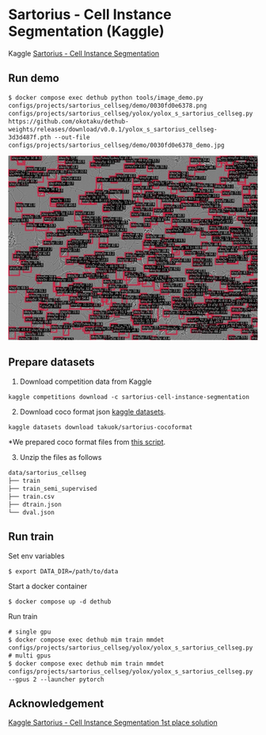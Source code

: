 # Sartorius - Cell Instance Segmentation (Kaggle)

Kaggle [Sartorius - Cell Instance Segmentation](https://www.kaggle.com/c/sartorius-cell-instance-segmentation)

## Run demo

```
$ docker compose exec dethub python tools/image_demo.py configs/projects/sartorius_cellseg/demo/0030fd0e6378.png configs/projects/sartorius_cellseg/yolox/yolox_s_sartorius_cellseg.py https://github.com/okotaku/dethub-weights/releases/download/v0.0.1/yolox_s_sartorius_cellseg-3d3d487f.pth --out-file configs/projects/sartorius_cellseg/demo/0030fd0e6378_demo.jpg
```

![plot](demo/0030fd0e6378_demo.jpg)

## Prepare datasets

1. Download competition data from Kaggle

```
kaggle competitions download -c sartorius-cell-instance-segmentation
```

2. Download coco format json [kaggle datasets](https://www.kaggle.com/datasets/takuok/sartorius-cocoformat).

```
kaggle datasets download takuok/sartorius-cocoformat
```

\*We prepared coco format files from [this script](../../../tools/dataset_converters/prepare_sartorius_cellseg.py).

3. Unzip the files as follows

```
data/sartorius_cellseg
├── train
├── train_semi_supervised
├── train.csv
├── dtrain.json
└── dval.json
```

## Run train

Set env variables

```
$ export DATA_DIR=/path/to/data
```

Start a docker container

```
$ docker compose up -d dethub
```

Run train

```
# single gpu
$ docker compose exec dethub mim train mmdet configs/projects/sartorius_cellseg/yolox/yolox_s_sartorius_cellseg.py
# multi gpus
$ docker compose exec dethub mim train mmdet configs/projects/sartorius_cellseg/yolox/yolox_s_sartorius_cellseg.py --gpus 2 --launcher pytorch
```

## Acknowledgement

[Kaggle Sartorius - Cell Instance Segmentation 1st place solution](https://github.com/tascj/kaggle-sartorius-cell-instance-segmentation-solution)
